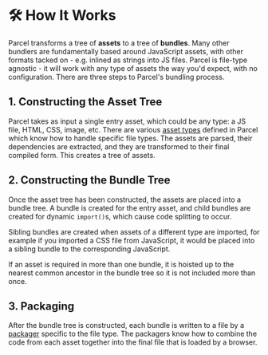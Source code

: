 # 🛠 How It Works

Parcel transforms a tree of **assets** to a tree of **bundles**. Many other bundlers are fundamentally based around JavaScript assets, with other formats tacked on - e.g. inlined as strings into JS files. Parcel is file-type agnostic - it will work with any type of assets the way you'd expect, with no configuration. There are three steps to Parcel's bundling process.

## 1. Constructing the Asset Tree

Parcel takes as input a single entry asset, which could be any type: a JS file, HTML, CSS, image, etc. There are various [asset types](https://github.com/amymariaparker2401/website/tree/574adba7f88c1181c822d553056158f78247bbe7/src/i18n/en/docs/asset_types.html) defined in Parcel which know how to handle specific file types. The assets are parsed, their dependencies are extracted, and they are transformed to their final compiled form. This creates a tree of assets.

## 2. Constructing the Bundle Tree

Once the asset tree has been constructed, the assets are placed into a bundle tree. A bundle is created for the entry asset, and child bundles are created for dynamic `import()`s, which cause code splitting to occur.

Sibling bundles are created when assets of a different type are imported, for example if you imported a CSS file from JavaScript, it would be placed into a sibling bundle to the corresponding JavaScript.

If an asset is required in more than one bundle, it is hoisted up to the nearest common ancestor in the bundle tree so it is not included more than once.

## 3. Packaging

After the bundle tree is constructed, each bundle is written to a file by a [packager](https://github.com/amymariaparker2401/website/tree/574adba7f88c1181c822d553056158f78247bbe7/src/i18n/en/docs/packagers.html) specific to the file type. The packagers know how to combine the code from each asset together into the final file that is loaded by a browser.

